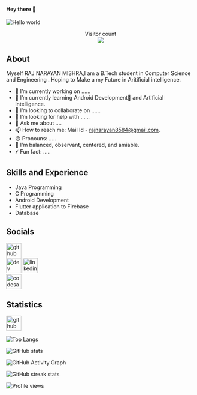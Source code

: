 #### Hey there :wave:

<img src="https://raw.githubusercontent.com/sagar-viradiya/sagar-viradiya/master/resources/banner.png" alt="Hello world">

<p align="center"> 
  Visitor count<br>
  <img src="https://profile-counter.glitch.me/sagar-viradiya/count.svg" />
</p>

## About 

Myself RAJ NARAYAN MISHRA,I am a B.Tech student in Computer Science and Engineering .
Hoping to Make a my Future in Aritificial intelligence.


- 🔭 I’m currently working on ......
- 🌱 I’m currently learning Android Development🤖 and Artificial Intelligence. 
- 👯 I’m looking to collaborate on ......
- 🤔 I’m looking for help with ......
- 💬 Ask me about ....
- 📫 How to reach me: Mail Id - rajnarayan8584@gmail.com.
- 😄 Pronouns: .....
- 🙂 I'm balanced, observant, centered, and amiable.
- ⚡ Fun fact: .....


## Skills and Experience

*  Java Programming 
*  C Programming 
*  Android Development
*  Flutter application to Firebase
*  Database 

## Socials 

[<img src='https://cdn.jsdelivr.net/npm/simple-icons@3.0.1/icons/github.svg' alt='github' height='40'>](https://github.com/raj-ravan)  
[<img src='https://cdn.jsdelivr.net/npm/simple-icons@3.0.1/icons/dev-dot-to.svg' alt='dev' height='40'>](https://dev.to/https://dev.to/raj_mishra_837cc4233dc88f)  [<img src='https://cdn.jsdelivr.net/npm/simple-icons@3.0.1/icons/linkedin.svg' alt='linkedin' height='40'>](https://www.linkedin.com/in/https://www.linkedin.com/in/raj-narayan-mishra-9177531bb//)  
[<img src='https://cdn.jsdelivr.net/npm/simple-icons@3.0.1/icons/codesandbox.svg' alt='codesandbox' height='40'>](https://codesandbox.io/u/https://codesandbox.io/u/rajnarayan8584)  


## Statistics

[<img src='https://cdn.jsdelivr.net/npm/simple-icons@3.0.1/icons/github.svg' alt='github' height='40'>](https://github.com/raj-ravan)  

[![Top Langs](https://github-readme-stats.vercel.app/api/top-langs/?username=raj-ravan)](https://github.com/anuraghazra/github-readme-stats)

![GitHub stats](https://github-readme-stats.vercel.app/api?username=raj-ravan&show_icons=true&count_private=true)  

![GitHub Activity Graph](https://activity-graph.herokuapp.com/graph?username=raj-ravan)  

![GitHub streak stats](https://github-readme-streak-stats.herokuapp.com/?user=raj-ravan)  

![Profile views](https://gpvc.arturio.dev/raj-ravan)  
